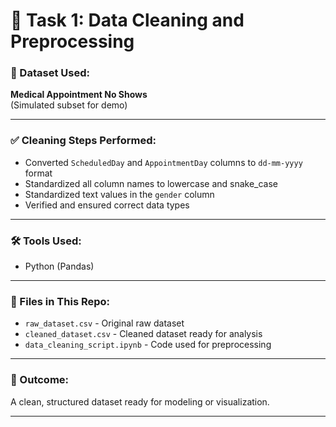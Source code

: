 
# 🧹 Task 1: Data Cleaning and Preprocessing

### 📘 Dataset Used:
**Medical Appointment No Shows**  
(Simulated subset for demo)

---

### ✅ Cleaning Steps Performed:
- Converted `ScheduledDay` and `AppointmentDay` columns to `dd-mm-yyyy` format
- Standardized all column names to lowercase and snake_case
- Standardized text values in the `gender` column
- Verified and ensured correct data types

---

### 🛠 Tools Used:
- Python (Pandas)

---

### 📂 Files in This Repo:
- `raw_dataset.csv` - Original raw dataset
- `cleaned_dataset.csv` - Cleaned dataset ready for analysis
- `data_cleaning_script.ipynb` - Code used for preprocessing

---

### 🚀 Outcome:
A clean, structured dataset ready for modeling or visualization.

---


